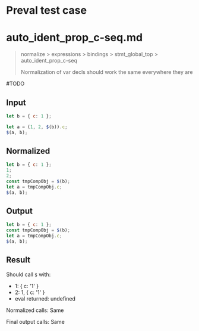 # Preval test case

# auto_ident_prop_c-seq.md

> normalize > expressions > bindings > stmt_global_top > auto_ident_prop_c-seq
>
> Normalization of var decls should work the same everywhere they are

#TODO

## Input

`````js filename=intro
let b = { c: 1 };

let a = (1, 2, $(b)).c;
$(a, b);
`````

## Normalized

`````js filename=intro
let b = { c: 1 };
1;
2;
const tmpCompObj = $(b);
let a = tmpCompObj.c;
$(a, b);
`````

## Output

`````js filename=intro
let b = { c: 1 };
const tmpCompObj = $(b);
let a = tmpCompObj.c;
$(a, b);
`````

## Result

Should call `$` with:
 - 1: { c: '1' }
 - 2: 1, { c: '1' }
 - eval returned: undefined

Normalized calls: Same

Final output calls: Same
